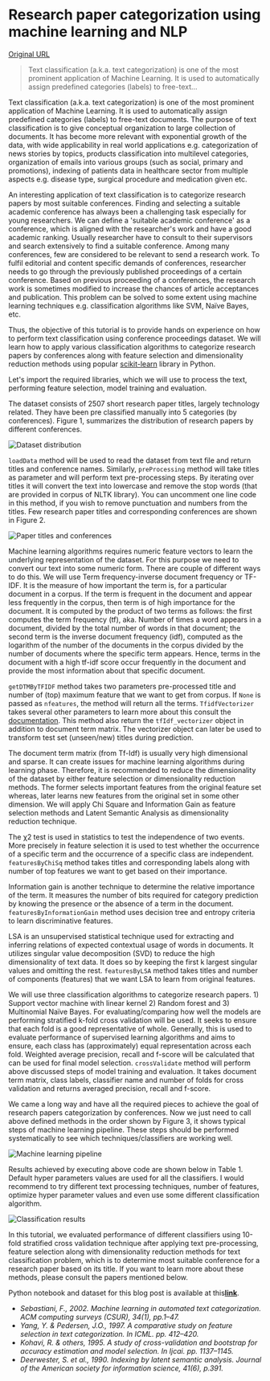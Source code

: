 # Research paper categorization using machine learning and NLP

[Original URL](http://aqibsaeed.github.io/2016-07-26-text-classification/?cmp=em-data-na-na-newsltr_ai_20160808)

> Text classification (a.k.a. text categorization) is one of the most prominent application of Machine Learning. It is used to automatically assign predefined categories (labels) to free-text...

Text classification (a.k.a. text categorization) is one of the most prominent application of Machine Learning. It is used to automatically assign predefined categories (labels) to free-text documents. The purpose of text classification is to give conceptual organization to large collection of documents. It has become more relevant with exponential growth of the data, with wide applicability in real world applications e.g. categorization of news stories by topics, products classification into multilevel categories, organization of emails into various groups (such as social, primary and promotions), indexing of patients data in healthcare sector from multiple aspects e.g. disease type, surgical procedure and medication given etc.

An interesting application of text classification is to categorize research papers by most suitable conferences. Finding and selecting a suitable academic conference has always been a challenging task especially for young researchers. We can define a 'suitable academic conference' as a conference, which is aligned with the researcher's work and have a good academic ranking. Usually researcher have to consult to their supervisors and search extensively to find a suitable conference. Among many conferences, few are considered to be relevant to send a research work. To fulfil editorial and content specific demands of conferences, researcher needs to go through the previously published proceedings of a certain conference. Based on previous proceeding of a conferences, the research work is sometimes modified to increase the chances of article acceptances and publication. This problem can be solved to some extent using machine learning techniques e.g. classification algorithms like SVM, Naïve Bayes, etc.

Thus, the objective of this tutorial is to provide hands on experience on how to perform text classification using conference proceedings dataset. We will learn how to apply various classification algorithms to categorize research papers by conferences along with feature selection and dimensionality reduction methods using popular [scikit-learn](http://aqibsaeed.github.io/2016-07-26-text-classification/”) library in Python.

Let's import the required libraries, which we will use to process the text, performing feature selection, model training and evaluation.

The dataset consists of 2507 short research paper titles, largely technology related. They have been pre classified manually into 5 categories (by conferences). Figure 1, summarizes the distribution of research papers by different conferences.

![Dataset distribution](http://aqibsaeed.github.io/img/tc-dataset-distribution.png)

`loadData` method will be used to read the dataset from text file and return titles and conference names. Similarly, `preProcessing` method will take titles as parameter and will perform text pre-processing steps. By iterating over titles it will convert the text into lowercase and remove the stop words (that are provided in corpus of NLTK library). You can uncomment one line code in this method, if you wish to remove punctuation and numbers from the titles. Few research paper titles and corresponding conferences are shown in Figure 2.

![Paper titles and conferences](http://aqibsaeed.github.io/img/tc-dataset-sample.png)

Machine learning algorithms requires numeric feature vectors to learn the underlying representation of the dataset. For this purpose we need to convert our text into some numeric form. There are couple of different ways to do this. We will use Term frequency-inverse document frequency or TF-IDF. It is the measure of how important the term is, for a particular document in a corpus. If the term is frequent in the document and appear less frequently in the corpus, then term is of high importance for the document. It is computed by the product of two terms as follows: the first computes the term frequency (tf), aka. Number of times a word appears in a document, divided by the total number of words in that document; the second term is the inverse document frequency (idf), computed as the logarithm of the number of the documents in the corpus divided by the number of documents where the specific term appears. Hence, terms in the document with a high tf-idf score occur frequently in the document and provide the most information about that specific document.

`getDTMByTFIDF` method takes two parameters pre-processed title and number of (top) maximum feature that we want to get from corpus. If `None` is passed as `nfeatures`, the method will return all the terms. `TfidfVectorizer` takes several other parameters to learn more about this consult the [documentation](http://scikit-learn.org/stable/modules/generated/sklearn.feature_extraction.text.TfidfVectorizer.html). This method also return the `tfIdf_vectorizer` object in addition to document term matrix. The vectorizer object can later be used to transform test set (unseen/new) titles during prediction.

The document term matrix (from Tf-Idf) is usually very high dimensional and sparse. It can create issues for machine learning algorithms during learning phase. Therefore, it is recommended to reduce the dimensionality of the dataset by either feature selection or dimensionality reduction methods. The former selects important features from the original feature set whereas, later learns new features from the original set in some other dimension. We will apply Chi Square and Information Gain as feature selection methods and Latent Semantic Analysis as dimensionality reduction technique.

The χ2 test is used in statistics to test the independence of two events. More precisely in feature selection it is used to test whether the occurrence of a specific term and the occurrence of a specific class are independent. `featuresByChiSq` method takes titles and corresponding labels along with number of top features we want to get based on their importance.

Information gain is another technique to determine the relative importance of the term. It measures the number of bits required for category prediction by knowing the presence or the absence of a term in the document. `featuresByInformationGain` method uses decision tree and entropy criteria to learn discriminative features.

LSA is an unsupervised statistical technique used for extracting and inferring relations of expected contextual usage of words in documents. It utilizes singular value decomposition (SVD) to reduce the high dimensionality of text data. It does so by keeping the first k largest singular values and omitting the rest. `featuresByLSA` method takes titles and number of components (features) that we want LSA to learn from original features.

We will use three classification algorithms to categorize research papers. 1) Support vector machine with linear kernel 2) Random forest and 3) Multinomial Naïve Bayes. For evaluating/comparing how well the models are performing stratified k-fold cross validation will be used. It seeks to ensure that each fold is a good representative of whole. Generally, this is used to evaluate performance of supervised learning algorithms and aims to ensure, each class has (approximately) equal representation across each fold. Weighted average precision, recall and f-score will be calculated that can be used for final model selection. `crossValidate` method will perform above discussed steps of model training and evaluation. It takes document term matrix, class labels, classifier name and number of folds for cross validation and returns averaged precision, recall and f-score.

We came a long way and have all the required pieces to achieve the goal of research papers categorization by conferences. Now we just need to call above defined methods in the order shown by Figure 3, it shows typical steps of machine learning pipeline. These steps should be performed systematically to see which techniques/classifiers are working well.

![Machine learning pipeline](http://aqibsaeed.github.io/img/tc-ml-pipiline.png)

Results achieved by executing above code are shown below in Table 1\. Default hyper parameters values are used for all the classifiers. I would recommend to try different text processing techniques, number of features, optimize hyper parameter values and even use some different classification algorithm.

![Classification results](http://aqibsaeed.github.io/img/tc-results.png)

In this tutorial, we evaluated performance of different classifiers using 10-fold stratified cross validation technique after applying text pre-processing, feature selection along with dimensionality reduction methods for text classification problem, which is to determine most suitable conference for a research paper based on its title. If you want to learn more about these methods, please consult the papers mentioned below.

Python notebook and dataset for this blog post is available at this[**link**](https://github.com/aqibsaeed/Text-Classification).

- _Sebastiani, F., 2002\. Machine learning in automated text categorization. ACM computing surveys (CSUR), 34(1), pp.1–47._
- _Yang, Y. & Pedersen, J.O., 1997\. A comparative study on feature selection in text categorization. In ICML. pp. 412–420._
- _Kohavi, R. & others, 1995\. A study of cross-validation and bootstrap for accuracy estimation and model selection. In Ijcai. pp. 1137–1145._
- _Deerwester, S. et al., 1990\. Indexing by latent semantic analysis. Journal of the American society for information science, 41(6), p.391._
